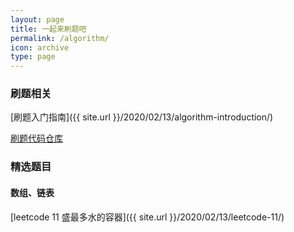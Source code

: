 ```yaml
---
layout: page
title: 一起来刷题吧
permalink: /algorithm/
icon: archive
type: page
---
```


### 刷题相关

[刷题入门指南]({{ site.url }}/2020/02/13/algorithm-introduction/)

[刷题代码仓库](https://github.com/MDGSF/JustCoding)

### 精选题目

#### 数组、链表

[leetcode 11 盛最多水的容器]({{ site.url }}/2020/02/13/leetcode-11/)
